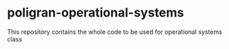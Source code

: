 # poligran-operational-systems
This repository contains the whole code to be used for operational systems class
